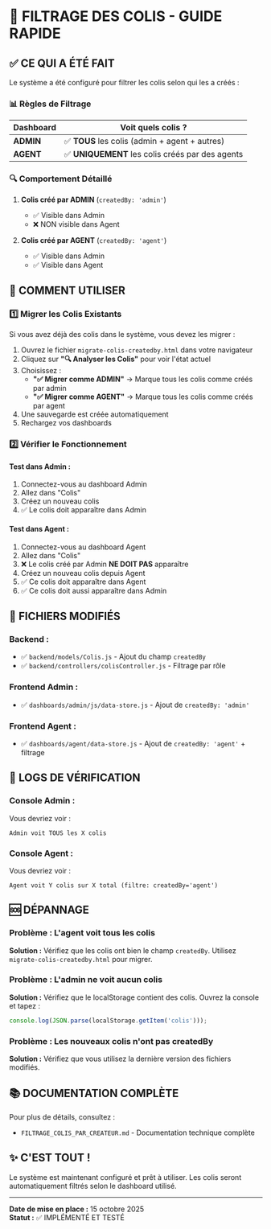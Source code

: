 # 🎯 FILTRAGE DES COLIS - GUIDE RAPIDE

## ✅ CE QUI A ÉTÉ FAIT

Le système a été configuré pour filtrer les colis selon qui les a créés :

### 📊 Règles de Filtrage

| Dashboard | Voit quels colis ? |
|-----------|-------------------|
| **ADMIN** | ✅ **TOUS** les colis (admin + agent + autres) |
| **AGENT** | ✅ **UNIQUEMENT** les colis créés par des agents |

### 🔍 Comportement Détaillé

1. **Colis créé par ADMIN** (`createdBy: 'admin'`)
   - ✅ Visible dans Admin
   - ❌ NON visible dans Agent

2. **Colis créé par AGENT** (`createdBy: 'agent'`)
   - ✅ Visible dans Admin
   - ✅ Visible dans Agent

## 🚀 COMMENT UTILISER

### 1️⃣ Migrer les Colis Existants

Si vous avez déjà des colis dans le système, vous devez les migrer :

1. Ouvrez le fichier `migrate-colis-createdby.html` dans votre navigateur
2. Cliquez sur **"🔍 Analyser les Colis"** pour voir l'état actuel
3. Choisissez :
   - **"✅ Migrer comme ADMIN"** → Marque tous les colis comme créés par admin
   - **"✅ Migrer comme AGENT"** → Marque tous les colis comme créés par agent
4. Une sauvegarde est créée automatiquement
5. Rechargez vos dashboards

### 2️⃣ Vérifier le Fonctionnement

#### Test dans Admin :
1. Connectez-vous au dashboard Admin
2. Allez dans "Colis"
3. Créez un nouveau colis
4. ✅ Le colis doit apparaître dans Admin

#### Test dans Agent :
1. Connectez-vous au dashboard Agent
2. Allez dans "Colis"
3. ❌ Le colis créé par Admin **NE DOIT PAS** apparaître
4. Créez un nouveau colis depuis Agent
5. ✅ Ce colis doit apparaître dans Agent
6. ✅ Ce colis doit aussi apparaître dans Admin

## 🔧 FICHIERS MODIFIÉS

### Backend :
- ✅ `backend/models/Colis.js` - Ajout du champ `createdBy`
- ✅ `backend/controllers/colisController.js` - Filtrage par rôle

### Frontend Admin :
- ✅ `dashboards/admin/js/data-store.js` - Ajout de `createdBy: 'admin'`

### Frontend Agent :
- ✅ `dashboards/agent/data-store.js` - Ajout de `createdBy: 'agent'` + filtrage

## 📝 LOGS DE VÉRIFICATION

### Console Admin :
Vous devriez voir :
```
Admin voit TOUS les X colis
```

### Console Agent :
Vous devriez voir :
```
Agent voit Y colis sur X total (filtre: createdBy='agent')
```

## 🆘 DÉPANNAGE

### Problème : L'agent voit tous les colis
**Solution :** Vérifiez que les colis ont bien le champ `createdBy`. Utilisez `migrate-colis-createdby.html` pour migrer.

### Problème : L'admin ne voit aucun colis
**Solution :** Vérifiez que le localStorage contient des colis. Ouvrez la console et tapez :
```javascript
console.log(JSON.parse(localStorage.getItem('colis')));
```

### Problème : Les nouveaux colis n'ont pas createdBy
**Solution :** Vérifiez que vous utilisez la dernière version des fichiers modifiés.

## 📚 DOCUMENTATION COMPLÈTE

Pour plus de détails, consultez :
- `FILTRAGE_COLIS_PAR_CREATEUR.md` - Documentation technique complète

## ✨ C'EST TOUT !

Le système est maintenant configuré et prêt à utiliser. Les colis seront automatiquement filtrés selon le dashboard utilisé.

---

**Date de mise en place :** 15 octobre 2025  
**Statut :** ✅ IMPLÉMENTÉ ET TESTÉ
